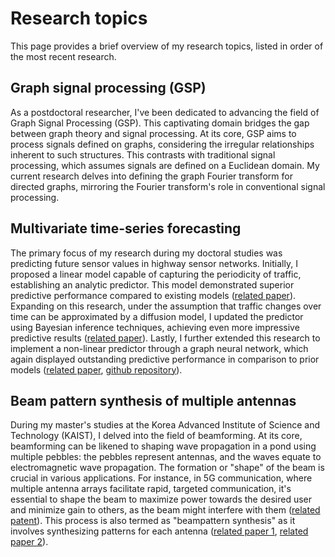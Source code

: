 # Research topics

This page provides a brief overview of my research topics, listed in order of the most recent research.

## Graph signal processing (GSP)

As a postdoctoral researcher, I've been dedicated to advancing the field of Graph Signal Processing (GSP). This captivating domain bridges the gap between graph theory and signal processing. At its core, GSP aims to process signals defined on graphs, considering the irregular relationships inherent to such structures. This contrasts with traditional signal processing, which assumes signals are defined on a Euclidean domain. My current research delves into defining the graph Fourier transform for directed graphs, mirroring the Fourier transform's role in conventional signal processing.

## Multivariate time-series forecasting

The primary focus of my research during my doctoral studies was predicting future sensor values in highway sensor networks.
Initially, I proposed a linear model capable of capturing the periodicity of traffic, establishing an analytic predictor. This model demonstrated superior predictive performance compared to existing models ([related paper](https://arxiv.org/pdf/2009.01016)).
Expanding on this research, under the assumption that traffic changes over time can be approximated by a diffusion model, I updated the predictor using Bayesian inference techniques, achieving even more impressive predictive results ([related paper](https://arxiv.org/pdf/2104.13414)).
Lastly, I further extended this research to implement a non-linear predictor through a graph neural network, which again displayed outstanding predictive performance in comparison to prior models ([related paper](https://ieeexplore.ieee.org/abstract/document/9922160), [github repository](https://github.com/semink/TwoResNet)).

## Beam pattern synthesis of multiple antennas

During my master's studies at the Korea Advanced Institute of Science and Technology (KAIST), I delved into the field of beamforming. At its core, beamforming can be likened to shaping wave propagation in a pond using multiple pebbles: the pebbles represent antennas, and the waves equate to electromagnetic wave propagation. The formation or "shape" of the beam is crucial in various applications. For instance, in 5G communication, where multiple antenna arrays facilitate rapid, targeted communication, it's essential to shape the beam to maximize power towards the desired user and minimize gain to others, as the beam might interfere with them ([related patent](https://patents.google.com/patent/US9634750B2/en)). This process is also termed as "beampattern synthesis" as it involves synthesizing patterns for each antenna ([related paper 1](https://ieeexplore.ieee.org/abstract/document/7386582/), [related paper 2](https://ieeexplore.ieee.org/abstract/document/8642818)).